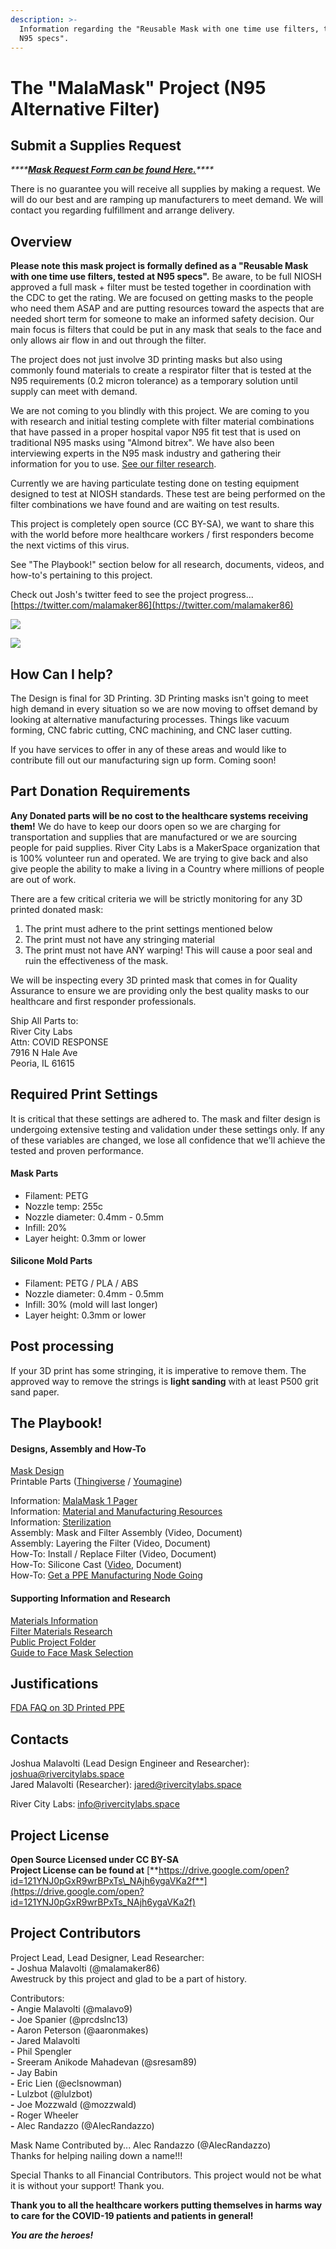 ```yaml
---
description: >-
  Information regarding the "Reusable Mask with one time use filters, tested at
  N95 specs".
---
```


# The "MalaMask" Project \(N95 Alternative Filter\)

## Submit a Supplies Request

_\*\*\*\*_[_**Mask Request Form can be found Here.**_](https://docs.google.com/forms/d/e/1FAIpQLSeHAC_TNfr9oT7GbtTdVPqMini52MBla2alOWfOZqBjBwrcTw/viewform?usp=sf_link)_\*\*\*\*_

There is no guarantee you will receive all supplies by making a request. We will do our best and are ramping up manufacturers to meet demand. We will contact you regarding fulfillment and arrange delivery.

## Overview

**Please note this mask project is formally defined as a "Reusable Mask with one time use filters, tested at N95 specs".**  Be aware, to be full NIOSH approved a full mask + filter must be tested together in coordination with the CDC to get the rating.  We are focused on getting masks to the people who need them ASAP and are putting resources toward the aspects that are needed short term for someone to make an informed safety decision.  Our main focus is filters that could be put in any mask that seals to the face and only allows air flow in and out through the filter.

The project does not just involve 3D printing masks but also using commonly found materials to create a respirator filter that is tested at the N95 requirements \(0.2 micron tolerance\) as a temporary solution until supply can meet with demand.

We are not coming to you blindly with this project. We are coming to you with research and initial testing complete with filter material combinations that have passed in a proper hospital vapor N95 fit test that is used on traditional N95 masks using "Almond bitrex". We have also been interviewing experts in the N95 mask industry and gathering their information for you to use. [See our filter research](https://docs.google.com/document/d/1PvpCbRg_Sh6PIX0ziEDmQvnjWnJY5d0YOeTuWkOZNnA/edit?usp=sharing).

Currently we are having particulate testing done on testing equipment designed to test at NIOSH standards.  These test are being performed on the filter combinations we have found and are waiting on test results. 

This project is completely open source \(CC BY-SA\), we want to share this with the world before more healthcare workers / first responders become the next victims of this virus.

See "The Playbook!" section below for all research, documents, videos, and how-to's pertaining to this project.

Check out Josh's twitter feed to see the project progress...  
[https://twitter.com/malamaker86](https://twitter.com/malamaker86)  


![](../.gitbook/assets/image%20%2873%29.png)

![](../.gitbook/assets/image%20%2855%29.png)

## How Can I help?

The Design is final for 3D Printing.  3D Printing masks isn't going to meet high demand in every situation so we are now moving to offset demand by looking at alternative manufacturing processes.  Things like vacuum forming, CNC fabric cutting, CNC machining, and CNC laser cutting. 

If you have services to offer in any of these areas and would like to contribute fill out our manufacturing sign up form. Coming soon!

## Part Donation Requirements

**Any Donated parts will be no cost to the healthcare systems receiving them!**  We do have to keep our doors open so we are charging for transportation and supplies that are manufactured or we are sourcing people for paid supplies.  River City Labs is a MakerSpace organization that is 100% volunteer run and operated.  We are trying to give back and also give people the ability to make a living in a Country where millions of people are out of work.

There are a few critical criteria we will be strictly monitoring for any 3D printed donated mask:

1. The print must adhere to the print settings mentioned below
2. The print must not have any stringing material
3. The print must not have ANY warping! This will cause a poor seal and ruin the effectiveness of the mask.

We will be inspecting every 3D printed mask that comes in for Quality Assurance to ensure we are providing only the best quality masks to our healthcare and first responder professionals. 

Ship All Parts to:  
River City Labs   
Attn: COVID RESPONSE  
7916 N Hale Ave  
Peoria, IL  61615

## Required Print Settings

It is critical that these settings are adhered to. The mask and filter design is undergoing extensive testing and validation under these settings only. If any of these variables are changed, we lose all confidence that we'll achieve the tested and proven performance.

#### Mask Parts

* Filament: PETG
* Nozzle temp: 255c
* Nozzle diameter: 0.4mm - 0.5mm
* Infill: 20%
* Layer height: 0.3mm or lower

#### Silicone Mold Parts

* Filament: PETG / PLA / ABS
* Nozzle diameter: 0.4mm - 0.5mm
* Infill: 30% \(mold will last longer\)
* Layer height: 0.3mm or lower

## Post processing

If your 3D print has some stringing, it is imperative to remove them. The approved way to remove the strings is **light sanding** with at least P500 grit sand paper.

## The Playbook!

#### Designs, Assembly and How-To

[Mask Design](https://a360.co/33DCSxO)  
Printable Parts \([Thingiverse](https://www.thingiverse.com/thing:4247401) / [Youmagine](https://www.youmagine.com/designs/respirator-mask-ppe-alternative)\)

Information: [MalaMask 1 Pager](https://docs.google.com/document/d/144z2IpcBqnYqKVOC5pZi9Bc7wqQG7yLJFlZRnw7-oZM/edit?usp=sharing)  
Information: [Material and Manufacturing Resources](https://docs.google.com/document/d/1jeWSGgiAR2baAT94O83xQv42Ih72nSFfywWchpVEivE/edit?usp=sharing)  
Information: [Sterilization](https://docs.google.com/document/d/1Ypl_NjmrNBdD1M0ZRKel6y71uFnt_XHuzYRLHQ0F3Yk/edit?usp=sharing)  
Assembly: Mask and Filter Assembly \(Video, Document\)  
Assembly: Layering the Filter \(Video, Document\)  
How-To: Install / Replace Filter \(Video, Document\)  
How-To: Silicone Cast \([Video](https://youtu.be/L90IB3giH6Y), Document\)  
How-To: [Get a PPE Manufacturing Node Going](http://test.elandahl.com/)  


#### Supporting Information and Research

[Materials Information](https://docs.google.com/document/d/1D2JJbhaYfgdTknCVutDJhhNwSaVdwMeYBe52wzRGStc/edit?usp=sharing)  
[Filter Materials Research](https://docs.google.com/document/d/1PvpCbRg_Sh6PIX0ziEDmQvnjWnJY5d0YOeTuWkOZNnA/edit?usp=sharing)  
[Public Project Folder](https://drive.google.com/drive/folders/17v80mLmWdSHgmpojCnGb660X7t5SeWA5?usp=sharing)  
[Guide to Face Mask Selection](https://healthcentricadvisors.org/wp-content/uploads/2017/04/3_MaskEnomics_Poster_2012.pdf)

## Justifications

[FDA FAQ on 3D Printed PPE](https://www.fda.gov/medical-devices/3d-printing-medical-devices/faqs-3d-printing-medical-devices-accessories-components-and-parts-during-covid-19-pandemic)

## Contacts

Joshua Malavolti \(Lead Design Engineer and Researcher\): joshua@rivercitylabs.space  
Jared Malavolti \(Researcher\): jared@rivercitylabs.space  


River City Labs: info@rivercitylabs.space

## Project License

**Open Source Licensed under CC BY-SA  
Project License can be found at** [**https://drive.google.com/open?id=121YNJ0pGxR9wrBPxTs\_NAjh6ygaVKa2f**](https://drive.google.com/open?id=121YNJ0pGxR9wrBPxTs_NAjh6ygaVKa2f)

## Project Contributors

Project Lead, Lead Designer, Lead Researcher:  
    **-** Joshua Malavolti \(@malamaker86\)  
            Awestruck by this project and glad to be a part of history.

Contributors:  
   **-** Angie Malavolti \(@malavo9\)  
   **-** Joe Spanier \(@prcdslnc13\)  
   **-** Aaron Peterson \(@aaronmakes\)  
   **-** Jared Malavolti  
   **-** Phil Spengler  
   **-** Sreeram Anikode Mahadevan \(@sresam89\)  
   **-** Jay Babin  
   **-** Eric Lien \(@eclsnowman\)  
   **-** Lulzbot \(@lulzbot\)  
   **-** Joe Mozzwald \(@mozzwald\)  
   **-** Roger Wheeler  
   **-** Alec Randazzo \(@AlecRandazzo\)  
  
Mask Name Contributed by... Alec Randazzo \(@AlecRandazzo\)   
    Thanks for helping nailing down a name!!!  
  
Special Thanks to all Financial Contributors. This project would not be what it is without your support! Thank you.  
  
**Thank you to all the healthcare workers putting themselves in harms way to care for the COVID-19 patients and patients in general!**  
  
_**You are the heroes!**_

